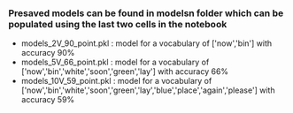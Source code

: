 ### Presaved models can be found in modelsn folder which can be populated using the last two cells in the notebook

* models_2V_90_point.pkl : model for a vocabulary of ['now','bin'] with accuracy 90%
* models_5V_66_point.pkl : model for a vocabulary of ['now','bin','white','soon','green','lay'] with accuracy 66%
* models_10V_59_point.pkl : model for a vocabulary of ['now','bin','white','soon','green','lay','blue','place','again','please'] with accuracy 59%

